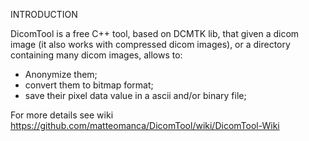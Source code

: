 INTRODUCTION

DicomTool is a free C++ tool, based on DCMTK lib, that given a dicom image (it also works with compressed dicom images), or a directory containing many dicom images, allows to: 

* Anonymize them; 
* convert them to bitmap format; 
* save their pixel data value in a ascii and/or binary file;

For more details see wiki https://github.com/matteomanca/DicomTool/wiki/DicomTool-Wiki
